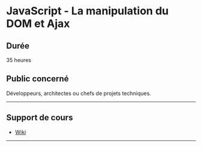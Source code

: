 # JavaScript - La manipulation du DOM et Ajax

## Durée

35 heures

## Public concerné

Développeurs, architectes ou chefs de projets techniques.

___

## Support de cours

* [Wiki](https://github.com/seeren-training/JavaScript/wiki)

___
